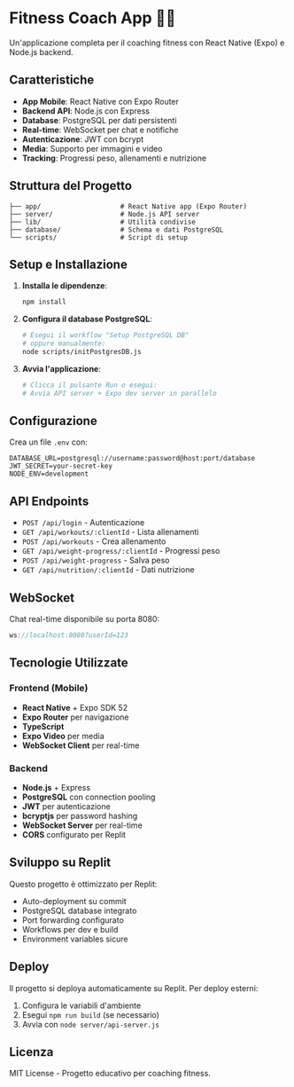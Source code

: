 
# Fitness Coach App 🏋️‍♂️

Un'applicazione completa per il coaching fitness con React Native (Expo) e Node.js backend.

## Caratteristiche

- **App Mobile**: React Native con Expo Router
- **Backend API**: Node.js con Express
- **Database**: PostgreSQL per dati persistenti
- **Real-time**: WebSocket per chat e notifiche
- **Autenticazione**: JWT con bcrypt
- **Media**: Supporto per immagini e video
- **Tracking**: Progressi peso, allenamenti e nutrizione

## Struttura del Progetto

```
├── app/                    # React Native app (Expo Router)
├── server/                 # Node.js API server
├── lib/                    # Utilità condivise
├── database/               # Schema e dati PostgreSQL
└── scripts/                # Script di setup
```

## Setup e Installazione

1. **Installa le dipendenze**:
   ```bash
   npm install
   ```

2. **Configura il database PostgreSQL**:
   ```bash
   # Esegui il workflow "Setup PostgreSQL DB"
   # oppure manualmente:
   node scripts/initPostgresDB.js
   ```

3. **Avvia l'applicazione**:
   ```bash
   # Clicca il pulsante Run o esegui:
   # Avvia API server + Expo dev server in parallelo
   ```

## Configurazione

Crea un file `.env` con:
```
DATABASE_URL=postgresql://username:password@host:port/database
JWT_SECRET=your-secret-key
NODE_ENV=development
```

## API Endpoints

- `POST /api/login` - Autenticazione
- `GET /api/workouts/:clientId` - Lista allenamenti
- `POST /api/workouts` - Crea allenamento
- `GET /api/weight-progress/:clientId` - Progressi peso
- `POST /api/weight-progress` - Salva peso
- `GET /api/nutrition/:clientId` - Dati nutrizione

## WebSocket

Chat real-time disponibile su porta 8080:
```javascript
ws://localhost:8080?userId=123
```

## Tecnologie Utilizzate

### Frontend (Mobile)
- **React Native** + Expo SDK 52
- **Expo Router** per navigazione
- **TypeScript** 
- **Expo Video** per media
- **WebSocket Client** per real-time

### Backend
- **Node.js** + Express
- **PostgreSQL** con connection pooling
- **JWT** per autenticazione
- **bcryptjs** per password hashing
- **WebSocket Server** per real-time
- **CORS** configurato per Replit

## Sviluppo su Replit

Questo progetto è ottimizzato per Replit:
- Auto-deployment su commit
- PostgreSQL database integrato  
- Port forwarding configurato
- Workflows per dev e build
- Environment variables sicure

## Deploy

Il progetto si deploya automaticamente su Replit. Per deploy esterni:
1. Configura le variabili d'ambiente
2. Esegui `npm run build` (se necessario)
3. Avvia con `node server/api-server.js`

## Licenza

MIT License - Progetto educativo per coaching fitness.
